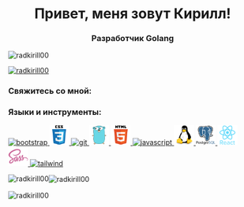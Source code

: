 <h1 align="center">Привет, меня зовут Кирилл!</h1>
<h3 align="center">Разработчик Golang</h3>

<p align="left"> <img src="https://komarev .com/ghpvc/?username=radkirill00&label=Profile%20views&color=0e75b6&style=flat" alt="radkirill00" /> </p>

<p align="left"> <a href="https://github.com/ ryo-ma/github-profile-trophy"><img src="https://github-profile-tropy.vercel.app/?username=radkirill00" alt="radkirill00" /></a> </p>

<h3 align="left">Свяжитесь со мной:</h3>
<p align="left">
</p>

<h3 align="left">Языки и инструменты:</h3>
<p align="left"> <a href="https://getbootstrap.com" target="_blank" rel="noreferrer"> <img src="https://raw.githubusercontent.com/devicons/devicon /master/icons/bootstrap/bootstrap-plain-wordmark.svg" alt="bootstrap" width="40" height="40"/> </a> <a href="https://www.w3schools.com /css/" target="_blank" rel="noreferrer"> <img src="https://raw.githubusercontent.com/devicons/devicon/master/icons/css3/css3-original-wordmark.svg" alt= "css3" width="40" height="40"/> </a> <a href="https://git-scm.com/" target="_blank" rel="noreferrer"> <img src= "https://www.vectorlogo.zone/logos/git-scm/git-scm-icon.svg" alt="git" width="40" height="40"/> </a> <a href= "https://golang.org" target="_blank" rel="noreferrer"> <img src="https://raw.githubusercontent.com/devicons/devicon/master/icons/go/go-original.svg " alt="go" width="40" height="40"/> </a> <a href="https://www.w3.org/html/" target="_blank" rel="noreferrer" > <img src="https://raw.githubusercontent.com/devicons/devicon/master/icons/html5/html5-original-wordmark.svg" alt="html5" width="40" height="40"/ > </a> <a href="https://developer.mozilla.org/en-US/docs/Web/JavaScript" target="_blank" rel="noreferrer"> <img src="https:// raw.githubusercontent.com/devicons/devicon/master/icons/javascript/javascript-original.svg" alt="javascript" width="40" height="40"/> </a> <a href="https: //www.linux.org/" target="_blank" rel="noreferrer"> <img src="https://raw.githubusercontent.com/devicons/devicon/master/icons/linux/linux-original.svg " alt="linux" width="40" height="40"/> </a> <a href="https://www.postgresql.org" target="_blank" rel="noreferrer"> <img src="https://raw.githubusercontent.com/devicons/devicon/master/icons/postgresql/postgresql-original-wordmark.svg" alt="postgresql" width="40" height="40"/> </ a> <a href="https://reactjs.org/" target="_blank" rel="noreferrer"> <img src="https://raw.githubusercontent.com/devicons/devicon/master/icons/react/react-original-wordmark.svg" alt="react" width="40" height="40"/> </a> <a href="https:// sass-lang.com" target="_blank" rel="noreferrer"> <img src="https://raw.githubusercontent.com/devicons/devicon/master/icons/sass/sass-original.svg" alt= "sass" width="40" height="40"/> </a> <a href="https://tailwindcss.com/" target="_blank" rel="noreferrer"> <img src="https ://www.vectorlogo.zone/logos/tailwindcss/tailwindcss-icon.svg" alt="tailwind" width="40" height="40"/> </a> </p>

<p><img align ="left" src="https://github-readme-stats.vercel.app/api/top-langs?username=radkirill00&show_icons=true&locale=en&layout=compact" alt="radkirill00" /></p>

<p> <img align="center" src="https://github-readme-stats.vercel.app/api?username=radkirill00&show_icons=true&locale=en" alt="radkirill00" /></p>

<p><img align="center" src="https://github-readme-streak-stats.herokuapp.com/?user=radkirill00&" alt="radkirill00" /></p>



